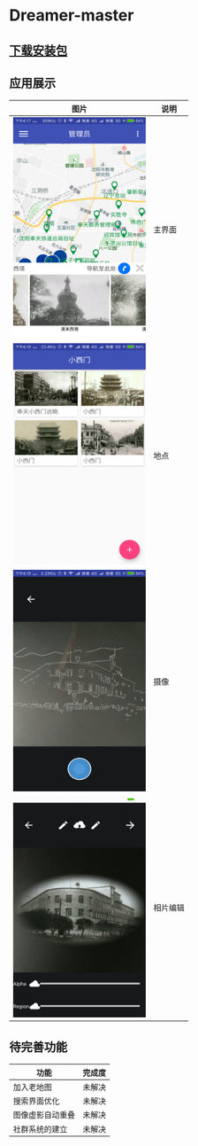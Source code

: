 # Dreamer-master
## <a href="http://116.196.98.73/apk/app-release.apk">下载安装包</a>
## 应用展示
图片 | 说明
---- | ----
<img width="240" height="400" src="/jiemian/main.png"/> | 主界面 
<img width="240" height="400" src="/jiemian/place.png"/> | 地点 
<img width="240" height="400" src="/jiemian/takePhoto.png"/> | 摄像
<img width="240" height="400" src="/jiemian/editPhoto.png"/> | 相片编辑
## 待完善功能
功能 | 完成度
---- | ----
加入老地图 | 未解决
搜索界面优化 | 未解决
图像虚影自动重叠 | 未解决
社群系统的建立 | 未解决

